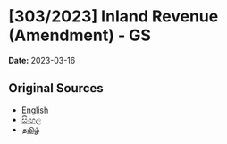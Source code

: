 # [303/2023] Inland Revenue (Amendment) - GS

**Date:** 2023-03-16

## Original Sources

- [English](https://documents.gov.lk/view/bills/2023/3/303-2023_E.pdf)
- [සිංහල](https://documents.gov.lk/view/bills/2023/3/303-2023_S.pdf)
- [தமிழ்](https://documents.gov.lk/view/bills/2023/3/303-2023_T.pdf)
